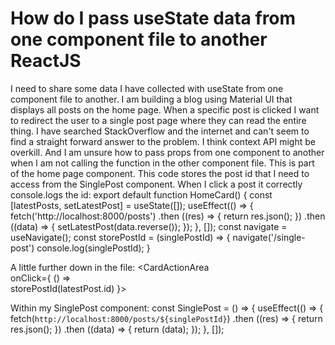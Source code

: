
# How do I pass useState data from one component file to another ReactJS

I need to share some data I have collected with useState from one component file to another. I am building a blog using Material UI that displays all posts on the home page. When a specific post is clicked I want to redirect the user to a single post page where they can read the entire thing. I have searched StackOverflow and the internet and can't seem to find a straight forward answer to the problem. I think context API might be overkill. And I am unsure how to pass props from one component to another when I am not calling the function in the other component file.
This is part of the home page component. This code stores the post id that I need to access from the SinglePost component. When I click a post it correctly console.logs the id:
export default function HomeCard() { 
  const [latestPosts, setLatestPost] = useState([]); 
  useEffect(() => { 
      fetch('http://localhost:8000/posts') 
          .then ((res) => { 
              return res.json(); 
          }) 
          .then ((data) => { 
              setLatestPost(data.reverse()); 
          }); 
  }, []); 
  const navigate = useNavigate(); 
  const storePostId = (singlePostId) => { 
    navigate('/single-post') 
    console.log(singlePostId); 
  }

A little further down in the file:
<CardActionArea  
    onClick={ () =>  
  storePostId(latestPost.id) 
}>

Within my SinglePost component:
const SinglePost = () => { 
    useEffect(() => { 
        fetch(`http://localhost:8000/posts/${singlePostId}`) 
            .then ((res) => { 
                return res.json(); 
            }) 
            .then ((data) => { 
                return (data); 
            }); 
    }, []); 


        
